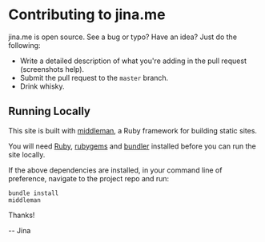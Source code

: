 Contributing to jina.me
=======================

jina.me is open source. See a bug or typo? Have an idea? Just do the
following:

* Write a detailed description of what you're adding in the pull request 
  (screenshots help).
* Submit the pull request to the `master` branch.
* Drink whisky.

## Running Locally

This site is built with [middleman](http://middlemanapp.com), a Ruby framework
for building static sites.

You will need [Ruby](https://www.ruby-lang.org/en/downloads/),
[rubygems](http://rubygems.org/) and [bundler](http://bundler.io/) installed
before you can run the site locally.

If the above dependencies are installed, in your command line of preference,
navigate to the project repo and run:

```
bundle install
middleman
```


Thanks!

-- Jina
